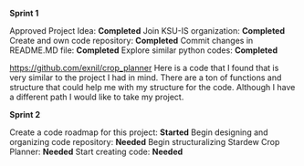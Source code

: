 **Sprint 1** 

Approved Project Idea: **Completed**
Join KSU-IS organization: **Completed**
Create and own code repository: **Completed**
Commit changes in README.MD file: **Completed**
Explore similar python codes: **Completed**

https://github.com/exnil/crop_planner Here is a code that I found that is very similar to the project I had in mind. 
There are a ton of functions and structure that could help me with my structure for the code. Although I have a different path I would like to take my project. 


**Sprint 2**

Create a code roadmap for this project: **Started**
Begin designing and organizing code repository: **Needed**
Begin structuralizing Stardew Crop Planner: **Needed**
Start creating code: **Needed**
